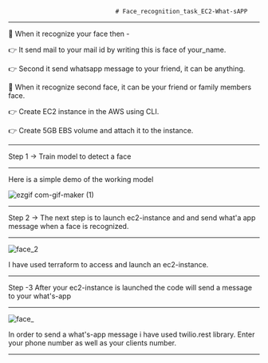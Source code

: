                                   # Face_recognition_task_EC2-What-sAPP
-------------------------------------------------------------------------------------------------------



📌 When it recognize your face then -  

👉 It send mail to your mail id by writing this is face of your_name.  

👉 Second it send whatsapp message to your friend, it can be anything.  

📌 When it recognize second  face, it can be your friend or family members face. 

👉 Create EC2 instance in the AWS using CLI.  

👉 Create 5GB EBS volume and attach it to the instance. 

_______________________________________________________________________________________________________

Step 1 -> Train model to detect a face

_______________________________________________________________________________________________________

Here is a simple demo of the working model


![ezgif com-gif-maker (1)](https://user-images.githubusercontent.com/61656756/132636457-acc004a3-e5e4-4267-a75f-b7bd3ddcfdca.gif)

_______________________________________________________________________________________________________

Step 2 -> The next step is to launch ec2-instance and and send what'a app message when a face is recognized.

_______________________________________________________________________________________________________

![face_2](https://user-images.githubusercontent.com/61656756/132645279-d5277de4-b712-47a0-829b-857e16034f93.jpg)


I have used terraform to access and launch an ec2-instance.
_______________________________________________________________________________________________________

Step -3 After your ec2-instance is launched the code will send a message to your what's-app 

_______________________________________________________________________________________________________

![face_](https://user-images.githubusercontent.com/61656756/132645273-6dae1f6c-4230-4c06-9acb-15a032ad3945.jpg)


In order to send a what's-app message i have used twilio.rest library. Enter your phone number as well as your clients number.

_______________________________________________________________________________________________________

